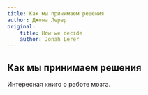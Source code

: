 ```yaml
---
title: Как мы принимаем решения
author: Джона Лерер
original:
    title: How we decide
    author: Jonah Lerer
---
```


## Как мы принимаем решения

Интересная книго о работе мозга.
